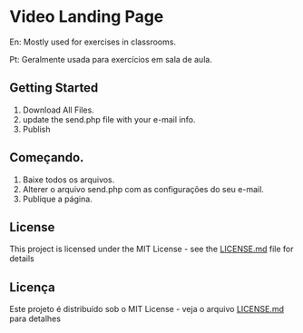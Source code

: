 # Video Landing Page

En: Mostly used for exercises in classrooms.

Pt: Geralmente usada para exercícios em sala de aula.

## Getting Started

1. Download All Files. 
2. update the send.php file with your e-mail info. 
3. Publish

## Começando. 

1. Baixe todos os arquivos.
2. Alterer o arquivo send.php com as configurações do seu e-mail.
3. Publique a página.

## License

This project is licensed under the MIT License - see the [LICENSE.md](LICENSE.md) file for details

## Licença 

Este projeto é distribuído sob o MIT License - veja o arquivo [LICENSE.md](LICENSE.md) para detalhes
